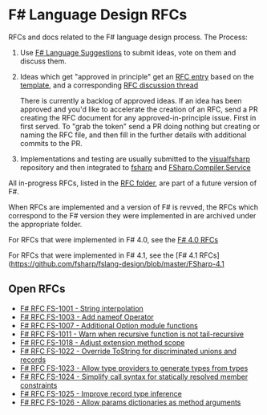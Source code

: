 # F# Language Design RFCs 

RFCs and docs related to the F# language design process. The Process:

1. Use [F# Language Suggestions](https://github.com/fsharp/fslang-suggestions) to submit ideas, vote on them and discuss them.

2. Ideas which get "approved in principle" get an [RFC entry](https://github.com/fsharp/fslang-design/tree/master/RFCs) based on the [template](https://github.com/fsharp/fslang-design/blob/master/RFC_template.md), and a corresponding [RFC discussion thread](https://github.com/fsharp/fslang-design/issues)

   There is currently a backlog of approved ideas. If an idea has been approved and you'd
   like to accelerate the creation of an RFC,  send a PR creating the RFC document for any approved-in-principle issue.
   First in first served.  To "grab the token" send a PR doing nothing but creating or naming the RFC file, and
   then fill in the further details with additional commits to the PR.

3. Implementations and testing are usually submitted to the [visualfsharp](https://github.com/Microsoft/visualfsharp) repository and then integrated to [fsharp](https://github.com/fsharp/fsharp) and  [FSharp.Compiler.Service](https://github.com/fsharp/FSharp.Compiler.Service)

All in-progress RFCs, listed in the [RFC folder](https://github.com/fsharp/fslang-design/blob/master/RFCs), are part of a future version of F#.

When RFCs are implemented and a version of F# is revved, the RFCs which correspond to the F# version they were implemented in are archived under the appropriate folder.

For RFCs that were implemented in F# 4.0, see the [F# 4.0 RFCs](https://github.com/fsharp/fslang-design/blob/master/FSharp-4.0)

For RFCs that were implemented in F# 4.1, see the [F# 4.1 RFCs](https://github.com/fsharp/fslang-design/blob/master/FSharp-4.1


## Open RFCs

* [F# RFC FS-1001 - String interpolation](https://github.com/fsharp/fslang-design/blob/master/RFCs/FS-1001-StringInterpolation.md)
* [F# RFC FS-1003 - Add nameof Operator](https://github.com/fsharp/fslang-design/blob/master/RFCs/FS-1003-nameof-operator.md)
* [F# RFC FS-1007 - Additional Option module functions](https://github.com/fsharp/fslang-design/blob/master/RFCs/FS-1007-additional-Option-module-functions.md)
* [F# RFC FS-1011 - Warn when recursive function is not tail-recursive](https://github.com/fsharp/fslang-design/blob/master/RFCs/FS-1011-warn-on-recursive-without-tail-call.md)
* [F# RFC FS-1018 - Adjust extension method scope](https://github.com/fsharp/fslang-design/blob/master/RFCs/FS-1018-adjust-extensions-method-scope.md)
* [F# RFC FS-1022 - Override  ToString  for discriminated unions and records](https://github.com/fsharp/fslang-design/blob/master/RFCs/FS-1022-override-ToString-for-discriminated-unions-and-records.md)
* [F# RFC FS-1023 - Allow type providers to generate types from types](https://github.com/fsharp/fslang-design/blob/master/RFCs/FS-1023-type-providers-generate-types-from-types.md)
* [F# RFC FS-1024 - Simplify call syntax for statically resolved member constraints](https://github.com/fsharp/fslang-design/blob/master/RFCs/FS-1024-simplify-call-syntax-for-statically-resolved-member-constraints.md)
* [F# RFC FS-1025 - Improve record type inference](https://github.com/fsharp/fslang-design/blob/master/RFCs/FS-1025-improve-record-type-inference.md)
* [F# RFC FS-1026 - Allow params dictionaries as method arguments](https://github.com/fsharp/fslang-design/blob/master/RFCs/FS-1026-allow-params-dictionaries-as-method-arguments.md)



